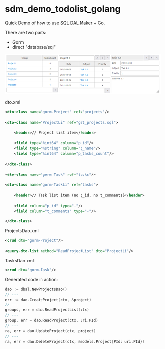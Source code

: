 # sdm_demo_todolist_golang
Quick Demo of how to use [SQL DAL Maker](https://github.com/panedrone/sqldalmaker) + Go.

There are two parts:

* Gorm
* direct "database/sql"

![demo-go.png](demo-go.png)

dto.xml
```xml
<dto-class name="gorm-Project" ref="projects"/>

<dto-class name="ProjectLi" ref="get_projects.sql">

    <header>// Project list item</header>
    
    <field type="%int64" column="p_id"/>
    <field type="%string" column="p_name"/>
    <field type="%int64" column="p_tasks_count"/>

</dto-class>

<dto-class name="gorm-Task" ref="tasks"/>

<dto-class name="gorm-TaskLi" ref="tasks">

    <header>// Task list item (no p_id, no t_comments)</header>
    
    <field column="p_id" type="-"/>
    <field column="t_comments" type="-"/>

</dto-class>
```
ProjectsDao.xml
```xml
<crud dto="gorm-Project"/>

<query-dto-list method="ReadProjectList" dto="ProjectLi"/>
```
TasksDao.xml
```xml
<crud dto="gorm-Task"/>
```
Generated code in action:
```go
dao := dbal.NewProjectsDao()
// ---
err := dao.CreateProject(ctx, &project)
// ---
groups, err = dao.ReadProjectList(ctx)
// ---
group, err = dao.ReadProject(ctx, uri.PId)
// ---
ra, err = dao.UpdateProject(ctx, project)
// ---
ra, err = dao.DeleteProject(ctx, &models.Project{PId: uri.PId})
```